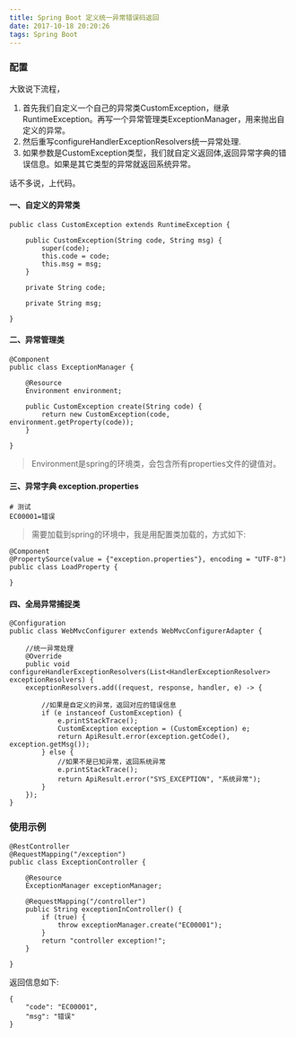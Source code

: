 ```yaml
---
title: Spring Boot 定义统一异常错误码返回
date: 2017-10-18 20:20:26
tags: Spring Boot
---
```


### 配置

大致说下流程，

1. 首先我们自定义一个自己的异常类CustomException，继承RuntimeException。再写一个异常管理类ExceptionManager，用来抛出自定义的异常。
2. 然后重写configureHandlerExceptionResolvers统一异常处理.
3. 如果参数是CustomException类型，我们就自定义返回体,返回异常字典的错误信息。如果是其它类型的异常就返回系统异常。

话不多说，上代码。

#### 一、自定义的异常类

```
public class CustomException extends RuntimeException {

    public CustomException(String code, String msg) {
        super(code);
        this.code = code;
        this.msg = msg;
    }

    private String code;

    private String msg;

}
```

#### 二、异常管理类

```
@Component
public class ExceptionManager {

    @Resource
    Environment environment;

    public CustomException create(String code) {
        return new CustomException(code, environment.getProperty(code));
    }

}
```

> Environment是spring的环境类，会包含所有properties文件的键值对。

#### 三、异常字典 exception.properties

```
# 测试
EC00001=错误
```

> 需要加载到spring的环境中，我是用配置类加载的，方式如下:

```
@Component
@PropertySource(value = {"exception.properties"}, encoding = "UTF-8")
public class LoadProperty {

}
```

#### 四、全局异常捕捉类

```
@Configuration
public class WebMvcConfigurer extends WebMvcConfigurerAdapter {

	//统一异常处理
    @Override
    public void configureHandlerExceptionResolvers(List<HandlerExceptionResolver> exceptionResolvers) {
    exceptionResolvers.add((request, response, handler, e) -> {

        //如果是自定义的异常，返回对应的错误信息
        if (e instanceof CustomException) {
            e.printStackTrace();
            CustomException exception = (CustomException) e;
            return ApiResult.error(exception.getCode(), exception.getMsg());
        } else {
            //如果不是已知异常，返回系统异常
            e.printStackTrace();
            return ApiResult.error("SYS_EXCEPTION", "系统异常");
        }
    });
}
```

### 使用示例

```
@RestController
@RequestMapping("/exception")
public class ExceptionController {

    @Resource
    ExceptionManager exceptionManager;

    @RequestMapping("/controller")
    public String exceptionInController() {
        if (true) {
            throw exceptionManager.create("EC00001");
        }
        return "controller exception!";
    }

}
```

返回信息如下:

```
{
    "code": "EC00001",
    "msg": "错误"
}
```